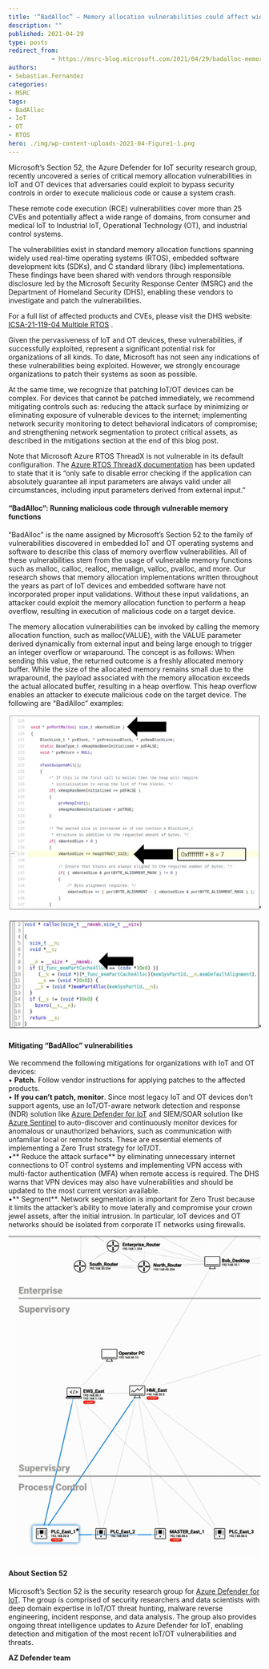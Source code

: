 ```yaml
---
title: '“BadAlloc” – Memory allocation vulnerabilities could affect wide range of IoT and OT devices in industrial, medical, and enterprise networks'
description: ""
published: 2021-04-29
type: posts
redirect_from:
            - https://msrc-blog.microsoft.com/2021/04/29/badalloc-memory-allocation-vulnerabilities-could-affect-wide-range-of-iot-and-ot-devices-in-industrial-medical-and-enterprise-networks/
authors:
- Sebastian.Fernandez
categories:
- MSRC
tags:
- BadAlloc
- IoT
- OT
- RTOS
hero: ./img/wp-content-uploads-2021-04-Figure1-1.png
---
```

<!-- wp:paragraph -->

Microsoft’s Section 52, the Azure Defender for IoT security research group, recently uncovered a series of critical memory allocation vulnerabilities in IoT and OT devices that adversaries could exploit to bypass security controls in order to execute malicious code or cause a system crash.

These remote code execution (RCE) vulnerabilities cover more than 25 CVEs and potentially affect a wide range of domains, from consumer and medical IoT to Industrial IoT, Operational Technology (OT), and industrial control systems.

The vulnerabilities exist in standard memory allocation functions spanning widely used real-time operating systems (RTOS), embedded software development kits (SDKs), and C standard library (libc) implementations. These findings have been shared with vendors through responsible disclosure led by the Microsoft Security Response Center (MSRC) and the Department of Homeland Security (DHS), enabling these vendors to investigate and patch the vulnerabilities.

For a full list of affected products and CVEs, please visit the DHS website: [ICSA-21-119-04 Multiple RTOS](https://us-cert.cisa.gov/ics/advisories/icsa-21-119-04) .

Given the pervasiveness of IoT and OT devices, these vulnerabilities, if successfully exploited, represent a significant potential risk for organizations of all kinds. To date, Microsoft has not seen any indications of these vulnerabilities being exploited. However, we strongly encourage organizations to patch their systems as soon as possible.

At the same time, we recognize that patching IoT/OT devices can be complex. For devices that cannot be patched immediately, we recommend mitigating controls such as: reducing the attack surface by minimizing or eliminating exposure of vulnerable devices to the internet; implementing network security monitoring to detect behavioral indicators of compromise; and strengthening network segmentation to protect critical assets, as described in the mitigations section at the end of this blog post.

Note that Microsoft Azure RTOS ThreadX is not vulnerable in its default configuration. The [Azure RTOS ThreadX documentation](https://docs.microsoft.com/en-us/azure/rtos/threadx/chapter2) has been updated to state that it is “only safe to disable error checking if the application can absolutely guarantee all input parameters are always valid under all circumstances, including input parameters derived from external input.”

<!-- /wp:paragraph -->

<!-- wp:heading {"level":4} -->

#### **“BadAlloc”: Running malicious code through vulnerable memory functions**

<!-- /wp:heading -->

<!-- wp:paragraph -->

“BadAlloc” is the name assigned by Microsoft’s Section 52 to the family of vulnerabilities discovered in embedded IoT and OT operating systems and software to describe this class of memory overflow vulnerabilities. All of these vulnerabilities stem from the usage of vulnerable memory functions such as malloc, calloc, realloc, memalign, valloc, pvalloc, and more. Our research shows that memory allocation implementations written throughout the years as part of IoT devices and embedded software have not incorporated proper input validations. Without these input validations, an attacker could exploit the memory allocation function to perform a heap overflow, resulting in execution of malicious code on a target device.

The memory allocation vulnerabilities can be invoked by calling the memory allocation function, such as malloc(VALUE), with the VALUE parameter derived dynamically from external input and being large enough to trigger an integer overflow or wraparound. The concept is as follows: When sending this value, the returned outcome is a freshly allocated memory buffer. While the size of the allocated memory remains small due to the wraparound, the payload associated with the memory allocation exceeds the actual allocated buffer, resulting in a heap overflow. This heap overflow enables an attacker to execute malicious code on the target device. The following are “BadAlloc” examples:

<!-- /wp:paragraph -->

<!-- wp:image {"id":13113,"sizeSlug":"large","linkDestination":"none"} -->

![](./img/wp-content-uploads-2021-04-Figure1-1.png)

<!-- /wp:image -->

<!-- wp:image {"id":13114,"sizeSlug":"large","linkDestination":"none"} -->

![](./img/wp-content-uploads-2021-04-Figure2-1.png)

<!-- /wp:image -->

<!-- wp:heading {"level":4} -->

#### **Mitigating “BadAlloc” vulnerabilities**

<!-- /wp:heading -->

<!-- wp:paragraph -->

We recommend the following mitigations for organizations with IoT and OT devices:  
• **Patch.** Follow vendor instructions for applying patches to the affected products.  
• **If you can’t patch, monitor**. Since most legacy IoT and OT devices don’t support agents, use an IoT/OT-aware network detection and response (NDR) solution like [Azure Defender for IoT](https://azure.microsoft.com/en-us/services/azure-defender-for-iot/) and SIEM/SOAR solution like [Azure Sentinel](https://azure.microsoft.com/en-us/services/azure-sentinel) to auto-discover and continuously monitor devices for anomalous or unauthorized behaviors, such as communication with unfamiliar local or remote hosts. These are essential elements of implementing a Zero Trust strategy for IoT/OT.  
•** Reduce the attack surface** by eliminating unnecessary internet connections to OT control systems and implementing VPN access with multi-factor authentication (MFA) when remote access is required. The DHS warns that VPN devices may also have vulnerabilities and should be updated to the most current version available.  
•** Segment**. Network segmentation is important for Zero Trust because it limits the attacker’s ability to move laterally and compromise your crown jewel assets, after the initial intrusion. In particular, IoT devices and OT networks should be isolated from corporate IT networks using firewalls.

<!-- /wp:paragraph -->

<!-- wp:image {"id":13104,"sizeSlug":"large","linkDestination":"none"} -->

![](./img/wp-content-uploads-2021-04-Figure3-802x1024.jpg)

<!-- /wp:image -->

<!-- wp:heading {"level":4} -->

#### **About Section 52**

<!-- /wp:heading -->

<!-- wp:paragraph -->

Microsoft’s Section 52 is the security research group for [Azure Defender for IoT](https://azure.microsoft.com/en-us/services/azure-defender-for-iot/). The group is comprised of security researchers and data scientists with deep domain expertise in IoT/OT threat hunting, malware reverse engineering, incident response, and data analysis. The group also provides ongoing threat intelligence updates to Azure Defender for IoT, enabling detection and mitigation of the most recent IoT/OT vulnerabilities and threats.

<!-- /wp:paragraph -->

<!-- wp:paragraph -->

**AZ Defender team**

<!-- /wp:paragraph -->
